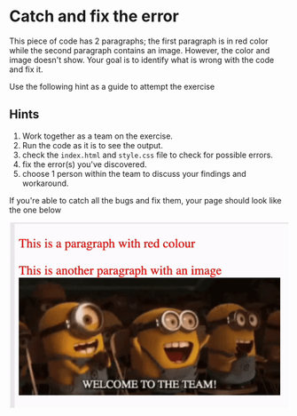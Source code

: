 # Catch and fix the error  
This piece of code has 2 paragraphs; the first paragraph is in red color while the second paragraph contains an image. However, the color and image doesn't show. Your goal is to identify what is wrong with the code and fix it. 

Use the following hint as a guide to attempt the exercise
  
  ## Hints
  1. Work together as a team on the exercise.
  2. Run the code as it is to see the output.
  3. check the `index.html` and `style.css` file to check for possible errors.
  4. fix the error(s) you've discovered.
  5. choose 1 person within the team to discuss your findings and workaround.

If you're able to catch all the bugs and fix them, your page should look like the one below

  ![alt text](assets/team.gif)
  
  